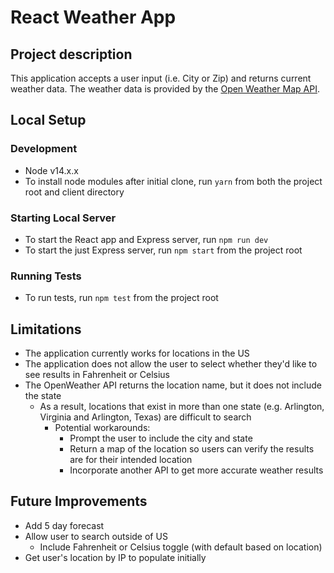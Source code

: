 # React Weather App

## Project description  
This application accepts a user input (i.e. City or Zip) and returns current weather data. The weather data is provided by the [Open Weather Map API](https://openweathermap.org/current).

## Local Setup  

### Development
* Node v14.x.x
* To install node modules after initial clone, run `yarn` from both the project root and client directory

### Starting Local Server
* To start the React app and Express server, run `npm run dev`
* To start the just Express server, run `npm start` from the project root

### Running Tests
* To run tests, run `npm test` from the project root

## Limitations
* The application currently works for locations in the US
* The application does not allow the user to select whether they'd like to see results in Fahrenheit or Celsius
* The OpenWeather API returns the location name, but it does not include the state
  - As a result, locations that exist in more than one state (e.g. Arlington, Virginia and Arlington, Texas) are difficult to search
      * Potential workarounds:
        - Prompt the user to include the city and state
        - Return a map of the location so users can verify the results are for their intended location
        - Incorporate another API  to get more accurate weather results

## Future Improvements
* Add 5 day forecast
* Allow user to search outside of US
  - Include Fahrenheit or Celsius toggle (with default based on location)
* Get user's location by IP to populate initially
